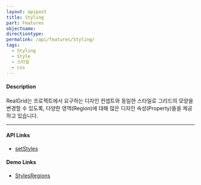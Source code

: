 ```yaml
---
layout: apipost
title: Styling
part: Features
objectname: 
directiontype: 
permalink: /api/features/Styling/
tags: 
  - Styling
  - Style
  - 스타일
  - css
---
```


#### Description

RealGrid는 프로젝트에서 요구하는 디자인 컨셉트와 동일한 스타일로 그리드의 모양을 변경할 수 있도록, 다양한 영역(Region)에 대해 많은 디자인 속성(Property)들을 제공하고 있습니다.

---

#### API Links

* [setStyles](http://help.realgrid.com/api/GridBase/setStyles/)

#### Demo Links

* [StylesRegions](http://demo.realgrid.com/Demo/StylesRegions)
